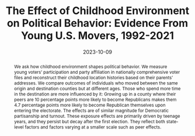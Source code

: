 ---
title: "The Effect of Childhood Environment on Political Behavior: Evidence From Young U.S. Movers, 1992-2021" 
collection: wps
link: "https://martinkoenen.github.io/files/Effect_of_Childhood-Environment_on_Political_Behavior.pdf"
coauthors: Jacob Brown, Enrico Cantoni, Sahil Chinoy and Vincent Pons
date: 2023-10-09
outcome_prefix: # 'Revise & Resubmit at the '
outcome: # 'Journal of Political Economy'
abstract: "We ask how childhood environment shapes political behavior. We measure young voters’ participation and party affiliation in nationally comprehensive voter files and reconstruct their childhood location histories based on their parents’ addresses. We compare outcomes of individuals who moved between the same origin and destination counties but at different ages. Those who spend more time in the destination are more influenced by it: Growing up in a county where their peers are 10 percentage points more likely to become Republicans makes them 4.7 percentage points more likely to become Republican themselves upon entering the electorate. The effects are of similar magnitude for Democratic partisanship and turnout. These exposure effects are primarily driven by teenage years, and they persist but decay after the first election. They reflect both state-level factors and factors varying at a smaller scale such as peer effects."
press: 
data: 
---